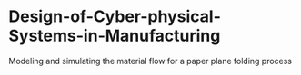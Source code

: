 # Design-of-Cyber-physical-Systems-in-Manufacturing
Modeling and simulating the material flow for a paper plane folding process
